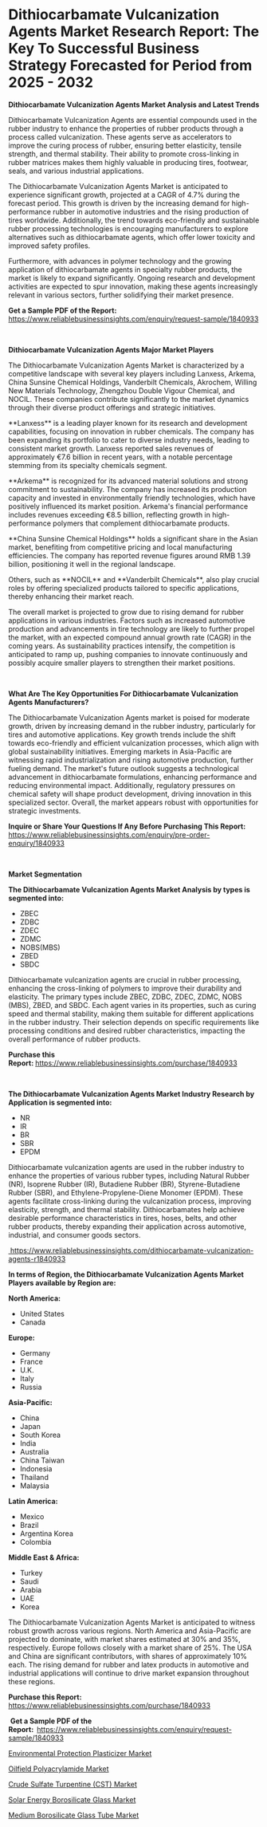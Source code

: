 <p><h1>Dithiocarbamate Vulcanization Agents Market Research Report: The Key To Successful Business Strategy Forecasted for Period from 2025 - 2032</h1></p><p><strong>Dithiocarbamate Vulcanization Agents Market Analysis and Latest Trends</strong></p>
<p><p>Dithiocarbamate Vulcanization Agents are essential compounds used in the rubber industry to enhance the properties of rubber products through a process called vulcanization. These agents serve as accelerators to improve the curing process of rubber, ensuring better elasticity, tensile strength, and thermal stability. Their ability to promote cross-linking in rubber matrices makes them highly valuable in producing tires, footwear, seals, and various industrial applications.</p><p>The Dithiocarbamate Vulcanization Agents Market is anticipated to experience significant growth, projected at a CAGR of 4.7% during the forecast period. This growth is driven by the increasing demand for high-performance rubber in automotive industries and the rising production of tires worldwide. Additionally, the trend towards eco-friendly and sustainable rubber processing technologies is encouraging manufacturers to explore alternatives such as dithiocarbamate agents, which offer lower toxicity and improved safety profiles.</p><p>Furthermore, with advances in polymer technology and the growing application of dithiocarbamate agents in specialty rubber products, the market is likely to expand significantly. Ongoing research and development activities are expected to spur innovation, making these agents increasingly relevant in various sectors, further solidifying their market presence.</p></p>
<p><strong>Get a Sample PDF of the Report:&nbsp;</strong> <a href="https://www.reliablebusinessinsights.com/enquiry/request-sample/1840933?utm_campaign=75&utm_medium=2&utm_source=Github&utm_content=ia&utm_term=03022025&utm_id=dithiocarbamate-vulcanization-agents">https://www.reliablebusinessinsights.com/enquiry/request-sample/1840933</a></p>
<p>&nbsp;</p>
<p><strong>Dithiocarbamate Vulcanization Agents Major Market Players</strong></p>
<p><p>The Dithiocarbamate Vulcanization Agents Market is characterized by a competitive landscape with several key players including Lanxess, Arkema, China Sunsine Chemical Holdings, Vanderbilt Chemicals, Akrochem, Willing New Materials Technology, Zhengzhou Double Vigour Chemical, and NOCIL. These companies contribute significantly to the market dynamics through their diverse product offerings and strategic initiatives.</p><p>**Lanxess** is a leading player known for its research and development capabilities, focusing on innovation in rubber chemicals. The company has been expanding its portfolio to cater to diverse industry needs, leading to consistent market growth. Lanxess reported sales revenues of approximately €7.6 billion in recent years, with a notable percentage stemming from its specialty chemicals segment.</p><p>**Arkema** is recognized for its advanced material solutions and strong commitment to sustainability. The company has increased its production capacity and invested in environmentally friendly technologies, which have positively influenced its market position. Arkema's financial performance includes revenues exceeding €8.5 billion, reflecting growth in high-performance polymers that complement dithiocarbamate products.</p><p>**China Sunsine Chemical Holdings** holds a significant share in the Asian market, benefiting from competitive pricing and local manufacturing efficiencies. The company has reported revenue figures around RMB 1.39 billion, positioning it well in the regional landscape. </p><p>Others, such as **NOCIL** and **Vanderbilt Chemicals**, also play crucial roles by offering specialized products tailored to specific applications, thereby enhancing their market reach.</p><p>The overall market is projected to grow due to rising demand for rubber applications in various industries. Factors such as increased automotive production and advancements in tire technology are likely to further propel the market, with an expected compound annual growth rate (CAGR) in the coming years. As sustainability practices intensify, the competition is anticipated to ramp up, pushing companies to innovate continuously and possibly acquire smaller players to strengthen their market positions.</p></p>
<p>&nbsp;</p>
<p><strong>What Are The Key Opportunities For Dithiocarbamate Vulcanization Agents Manufacturers?</strong></p>
<p><p>The Dithiocarbamate Vulcanization Agents market is poised for moderate growth, driven by increasing demand in the rubber industry, particularly for tires and automotive applications. Key growth trends include the shift towards eco-friendly and efficient vulcanization processes, which align with global sustainability initiatives. Emerging markets in Asia-Pacific are witnessing rapid industrialization and rising automotive production, further fueling demand. The market's future outlook suggests a technological advancement in dithiocarbamate formulations, enhancing performance and reducing environmental impact. Additionally, regulatory pressures on chemical safety will shape product development, driving innovation in this specialized sector. Overall, the market appears robust with opportunities for strategic investments.</p></p>
<p><strong>Inquire or Share Your Questions If Any Before Purchasing This Report:</strong> <a href="https://www.reliablebusinessinsights.com/enquiry/pre-order-enquiry/1840933?utm_campaign=75&utm_medium=2&utm_source=Github&utm_content=ia&utm_term=03022025&utm_id=dithiocarbamate-vulcanization-agents">https://www.reliablebusinessinsights.com/enquiry/pre-order-enquiry/1840933</a></p>
<p>&nbsp;</p>
<p><strong>Market Segmentation</strong></p>
<p><strong>The Dithiocarbamate Vulcanization Agents Market Analysis by types is segmented into:</strong></p>
<p><ul><li>ZBEC</li><li>ZDBC</li><li>ZDEC</li><li>ZDMC</li><li>NOBS(MBS)</li><li>ZBED</li><li>SBDC</li></ul></p>
<p><p>Dithiocarbamate vulcanization agents are crucial in rubber processing, enhancing the cross-linking of polymers to improve their durability and elasticity. The primary types include ZBEC, ZDBC, ZDEC, ZDMC, NOBS (MBS), ZBED, and SBDC. Each agent varies in its properties, such as curing speed and thermal stability, making them suitable for different applications in the rubber industry. Their selection depends on specific requirements like processing conditions and desired rubber characteristics, impacting the overall performance of rubber products.</p></p>
<p><strong>Purchase this Report:&nbsp;</strong><a href="https://www.reliablebusinessinsights.com/purchase/1840933?utm_campaign=75&utm_medium=2&utm_source=Github&utm_content=ia&utm_term=03022025&utm_id=dithiocarbamate-vulcanization-agents">https://www.reliablebusinessinsights.com/purchase/1840933</a></p>
<p>&nbsp;</p>
<p><strong>The Dithiocarbamate Vulcanization Agents Market Industry Research by Application is segmented into:</strong></p>
<p><ul><li>NR</li><li>IR</li><li>BR</li><li>SBR</li><li>EPDM</li></ul></p>
<p><p>Dithiocarbamate vulcanization agents are used in the rubber industry to enhance the properties of various rubber types, including Natural Rubber (NR), Isoprene Rubber (IR), Butadiene Rubber (BR), Styrene-Butadiene Rubber (SBR), and Ethylene-Propylene-Diene Monomer (EPDM). These agents facilitate cross-linking during the vulcanization process, improving elasticity, strength, and thermal stability. Dithiocarbamates help achieve desirable performance characteristics in tires, hoses, belts, and other rubber products, thereby expanding their application across automotive, industrial, and consumer goods sectors.</p></p>
<p><a href="https://www.reliablebusinessinsights.com/dithiocarbamate-vulcanization-agents-r1840933?utm_campaign=75&utm_medium=2&utm_source=Github&utm_content=ia&utm_term=03022025&utm_id=dithiocarbamate-vulcanization-agents">&nbsp;https://www.reliablebusinessinsights.com/dithiocarbamate-vulcanization-agents-r1840933</a></p>
<p><strong>In terms of Region, the Dithiocarbamate Vulcanization Agents Market Players available by Region are:</strong></p>
<p>
    <p> <strong> North America: </strong>
        <ul>
            <li>United States</li>
            <li>Canada</li>
        </ul>
        </p> 
    <p> <strong> Europe: </strong>
        <ul>
            <li>Germany</li>
            <li>France</li>
            <li>U.K.</li>
            <li>Italy</li>
            <li>Russia</li>
        </ul>
        </p> 
    <p> <strong> Asia-Pacific: </strong>
        <ul>
            <li>China</li>
            <li>Japan</li>
            <li>South Korea</li>
            <li>India</li>
            <li>Australia</li>
            <li>China Taiwan</li>
            <li>Indonesia</li>
            <li>Thailand</li>
            <li>Malaysia</li>
        </ul>
        </p> 
    <p> <strong> Latin America: </strong>
        <ul>
            <li>Mexico</li>
            <li>Brazil</li>
            <li>Argentina Korea</li>
            <li>Colombia</li>
        </ul>
        </p> 
    <p> <strong> Middle East & Africa: </strong>
        <ul>
            <li>Turkey</li>
            <li>Saudi</li>
            <li>Arabia</li>
            <li>UAE</li>
            <li>Korea</li>
        </ul>
    </p>
    </p>
<p><p>The Dithiocarbamate Vulcanization Agents Market is anticipated to witness robust growth across various regions. North America and Asia-Pacific are projected to dominate, with market shares estimated at 30% and 35%, respectively. Europe follows closely with a market share of 25%. The USA and China are significant contributors, with shares of approximately 10% each. The rising demand for rubber and latex products in automotive and industrial applications will continue to drive market expansion throughout these regions.</p></p>
<p><strong>Purchase this Report: </strong><a href="https://www.reliablebusinessinsights.com/purchase/1840933?utm_campaign=75&utm_medium=2&utm_source=Github&utm_content=ia&utm_term=03022025&utm_id=dithiocarbamate-vulcanization-agents">https://www.reliablebusinessinsights.com/purchase/1840933</a></p>
<p>&nbsp;<strong>Get a Sample PDF of the Report:&nbsp;&nbsp;</strong><a href="https://www.reliablebusinessinsights.com/enquiry/request-sample/1840933?utm_campaign=75&utm_medium=2&utm_source=Github&utm_content=ia&utm_term=03022025&utm_id=dithiocarbamate-vulcanization-agents">https://www.reliablebusinessinsights.com/enquiry/request-sample/1840933</a></p>
<p><strong></strong></p>
<p><p><a href="https://github.com/howdlecirone/Market-Research-Report-List-1/blob/main/environmental-protection-plasticizer-market.md?utm_campaign=75&utm_medium=2&utm_source=Github&utm_content=ia&utm_term=03022025&utm_id=dithiocarbamate-vulcanization-agents">Environmental Protection Plasticizer Market</a></p><p><a href="https://github.com/viipposahko25/Market-Research-Report-List-1/blob/main/oilfield-polyacrylamide-market.md?utm_campaign=75&utm_medium=2&utm_source=Github&utm_content=ia&utm_term=03022025&utm_id=dithiocarbamate-vulcanization-agents">Oilfield Polyacrylamide Market</a></p><p><a href="https://github.com/vioarapoyil/Market-Research-Report-List-1/blob/main/crude-sulfate-turpentine-cst-market.md?utm_campaign=75&utm_medium=2&utm_source=Github&utm_content=ia&utm_term=03022025&utm_id=dithiocarbamate-vulcanization-agents">Crude Sulfate Turpentine (CST) Market</a></p><p><a href="https://github.com/crooneinis80/Market-Research-Report-List-1/blob/main/solar-energy-borosilicate-glass-market.md?utm_campaign=75&utm_medium=2&utm_source=Github&utm_content=ia&utm_term=03022025&utm_id=dithiocarbamate-vulcanization-agents">Solar Energy Borosilicate Glass Market</a></p><p><a href="https://github.com/zupankocka/Market-Research-Report-List-1/blob/main/medium-borosilicate-glass-tube-market.md?utm_campaign=75&utm_medium=2&utm_source=Github&utm_content=ia&utm_term=03022025&utm_id=dithiocarbamate-vulcanization-agents">Medium Borosilicate Glass Tube Market</a></p></p>